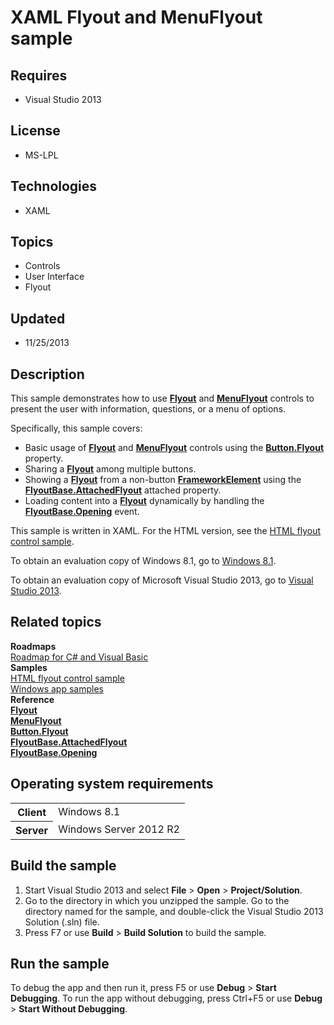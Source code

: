 # XAML Flyout and MenuFlyout sample
## Requires
- Visual Studio 2013
## License
- MS-LPL
## Technologies
- XAML
## Topics
- Controls
- User Interface
- Flyout
## Updated
- 11/25/2013
## Description

<div id="mainSection">
<p>This sample demonstrates how to use <a href="http://msdn.microsoft.com/library/windows/apps/dn279496">
<b>Flyout</b></a> and <a href="http://msdn.microsoft.com/library/windows/apps/dn299030">
<b>MenuFlyout</b></a> controls to present the user with information, questions, or a menu of options.
</p>
<p>Specifically, this sample covers:</p>
<ul>
<li>Basic usage of <a href="http://msdn.microsoft.com/library/windows/apps/dn279496">
<b>Flyout</b></a> and <a href="http://msdn.microsoft.com/library/windows/apps/dn299030">
<b>MenuFlyout</b></a> controls using the <a href="http://msdn.microsoft.com/library/windows/apps/dn279310">
<b>Button.Flyout</b></a> property. </li><li>Sharing a <a href="http://msdn.microsoft.com/library/windows/apps/dn279496"><b>Flyout</b></a> among multiple buttons.
</li><li>Showing a <a href="http://msdn.microsoft.com/library/windows/apps/dn279496"><b>Flyout</b></a> from a non-button
<a href="http://msdn.microsoft.com/library/windows/apps/br208706"><b>FrameworkElement</b></a> using the
<a href="http://msdn.microsoft.com/library/windows/apps/dn279253"><b>FlyoutBase.AttachedFlyout</b></a> attached property.
</li><li>Loading content into a <a href="http://msdn.microsoft.com/library/windows/apps/dn279496">
<b>Flyout</b></a> dynamically by handling the <a href="http://msdn.microsoft.com/library/windows/apps/dn279279">
<b>FlyoutBase.Opening</b></a> event. </li></ul>
<p></p>
<p>This sample is written in XAML. For the HTML version, see the <a href="http://msdn.microsoft.com/library/windows/apps/">
HTML flyout control sample</a>.</p>
<p>To obtain an evaluation copy of Windows&nbsp;8.1, go to <a href="http://go.microsoft.com/fwlink/p/?linkid=301696">
Windows&nbsp;8.1</a>.</p>
<p>To obtain an evaluation copy of Microsoft Visual Studio&nbsp;2013, go to <a href="http://go.microsoft.com/fwlink/p/?linkid=301697">
Visual Studio&nbsp;2013</a>.</p>
<h2><a id="related_topics"></a>Related topics</h2>
<dl><dt><b>Roadmaps</b> </dt><dt><a href="http://msdn.microsoft.com/library/windows/apps/br229583">Roadmap for C# and Visual Basic</a>
</dt><dt><b>Samples</b> </dt><dt><a href="http://msdn.microsoft.com/library/windows/apps/">HTML flyout control sample</a>
</dt><dt><a href="http://go.microsoft.com/fwlink/p/?LinkID=227694">Windows app samples</a>
</dt><dt><b>Reference</b> </dt><dt><a href="http://msdn.microsoft.com/library/windows/apps/dn279496"><b>Flyout</b></a>
</dt><dt><a href="http://msdn.microsoft.com/library/windows/apps/dn299030"><b>MenuFlyout</b></a>
</dt><dt><a href="http://msdn.microsoft.com/library/windows/apps/dn279310"><b>Button.Flyout</b></a>
</dt><dt><a href="http://msdn.microsoft.com/library/windows/apps/dn279253"><b>FlyoutBase.AttachedFlyout</b></a>
</dt><dt><a href="http://msdn.microsoft.com/library/windows/apps/dn279279"><b>FlyoutBase.Opening</b></a>
</dt></dl>
<h2>Operating system requirements</h2>
<table>
<tbody>
<tr>
<th>Client</th>
<td><dt>Windows&nbsp;8.1 </dt></td>
</tr>
<tr>
<th>Server</th>
<td><dt>Windows Server&nbsp;2012&nbsp;R2 </dt></td>
</tr>
</tbody>
</table>
<h2>Build the sample</h2>
<ol>
<li>Start Visual Studio&nbsp;2013 and select <b>File</b> &gt; <b>Open</b> &gt; <b>Project/Solution</b>.
</li><li>Go to the directory in which you unzipped the sample. Go to the directory named for the sample, and double-click the Visual Studio&nbsp;2013 Solution (.sln) file.
</li><li>Press F7 or use <b>Build</b> &gt; <b>Build Solution</b> to build the sample. </li></ol>
<h2>Run the sample</h2>
<p>To debug the app and then run it, press F5 or use <b>Debug</b> &gt; <b>Start Debugging</b>. To run the app without debugging, press Ctrl&#43;F5 or use
<b>Debug</b> &gt; <b>Start Without Debugging</b>.</p>
</div>

